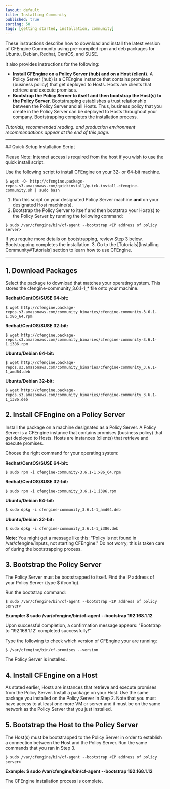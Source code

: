 ```yaml
---
layout: default
title: Installing Community
published: true
sorting: 50
tags: [getting started, installation, community]
---
```


These instructions describe how to download and install the latest version of CFEngine Community using pre-compiled rpm and
deb packages for Ubuntu, Debian, Redhat, CentOS, and SUSE.

It also provides instructions for the following:

* **Install CFEngine on a Policy Server (hub) and on a Host (client).**
A Policy Server (hub) is a CFEngine instance that contains promises (business policy) that get deployed to Hosts.
Hosts are clients that retrieve and execute promises.
* **Bootstrap the Policy Server to itself and then bootstrap the Host(s) to the Policy Server.**
Bootstrapping establishes a trust relationship between the Policy Server
and all Hosts. Thus, business policy that you create in the Policy Server can be deployed to Hosts throughout your company.
Bootstrapping completes the installation process.

_Tutorials, recommended reading. and production environment recommendations appear at the end of this page._

<hr>
## Quick Setup Installation Script

Please Note: Internet access is required from the host if you wish to use the quick install script.

Use the following script to install CFEngine on your 32- or 64-bit machine.

```
$ wget -O- http://cfengine.package-repos.s3.amazonaws.com/quickinstall/quick-install-cfengine-community.sh | sudo bash
```

1. Run this script on your designated Policy Server machine **and** on your designated Host machine(s).
2. Bootstrap the Policy Server to itself and then bootstrap your Host(s) to the Policy Server by running the following command:
```
$ sudo /var/cfengine/bin/cf-agent --bootstrap <IP address of policy server>
```
If you require more details on bootstrapping, review Step 3 below. Bootstrapping completes the installation.
3. Go to the [Tutorials][Installing Community#Tutorials] section to learn how to use CFEngine.
<hr>

## 1. Download Packages

Select the package to download that matches your operating system.
This stores the cfengine-community_3.6.1-1_* file onto your machine.

**Redhat/CentOS/SUSE 64-bit:**

```
$ wget http://cfengine.package-repos.s3.amazonaws.com/community_binaries/cfengine-community-3.6.1-1.x86_64.rpm
```

**Redhat/CentOS/SUSE 32-bit:**

```
$ wget http://cfengine.package-repos.s3.amazonaws.com/community_binaries/cfengine-community-3.6.1-1.i386.rpm
```

**Ubuntu/Debian 64-bit:**

```
$ wget http://cfengine.package-repos.s3.amazonaws.com/community_binaries/cfengine-community_3.6.1-1_amd64.deb
```

**Ubuntu/Debian 32-bit:**

```
$ wget http://cfengine.package-repos.s3.amazonaws.com/community_binaries/cfengine-community_3.6.1-1_i386.deb
```


## 2. Install CFEngine on a Policy Server

Install the package on a machine designated as a Policy Server.  A Policy Server is a CFEngine instance that contains promises (business policy)
that get deployed to Hosts. Hosts are instances (clients) that retrieve and execute promises.

Choose the right command for your operating system:

**Redhat/CentOS/SUSE 64-bit:**

```
$ sudo rpm -i cfengine-community-3.6.1-1.x86_64.rpm
```

**Redhat/CentOS/SUSE 32-bit:**

```
$ sudo rpm -i cfengine-community_3.6.1-1.i386.rpm
```

**Ubuntu/Debian 64-bit:**

```
$ sudo dpkg -i cfengine-community_3.6.1-1_amd64.deb
```

**Ubuntu/Debian 32-bit:**

```
$ sudo dpkg -i cfengine-community_3.6.1-1_i386.deb
```

**Note:** You might get a message like this: "Policy is not found in /var/cfengine/inputs, not starting CFEngine." Do not worry;
this is taken care of during the bootstrapping process.


## 3. Bootstrap the Policy Server

The Policy Server must be bootstrapped to itself. Find the IP address of your Policy Server (type $ ifconfig).

Run the bootstrap command:

```
$ sudo /var/cfengine/bin/cf-agent --bootstrap <IP address of policy server>
```

**Example: $ sudo /var/cfengine/bin/cf-agent --bootstrap 192.168.1.12**

Upon successful completion, a confirmation message appears: "Bootstrap to '192.168.1.12' completed successfully!"

Type the following to check which version of CFEngine your are running:

```
$ /var/cfengine/bin/cf-promises --version
```

The Policy Server is installed.

## 4. Install CFEngine on a Host

As stated earlier, Hosts are instances that retrieve and execute promises from the Policy Server. Install
a package on your Host. Use the same package you installed on the Policy Server in Step 2. Note that you must have access
to at least one more VM or server and it must be on the same network as the Policy Server that you just installed.

## 5. Bootstrap the Host to the Policy Server

The Host(s) must be bootstrapped to the Policy Server in order to establish a connection between the Host and
the Policy Server. Run the same commands that you ran in Step 3.

```
$ sudo /var/cfengine/bin/cf-agent --bootstrap <IP address of policy server>
```

**Example: $ sudo /var/cfengine/bin/cf-agent --bootstrap 192.168.1.12**

The CFEngine installation process is complete.
